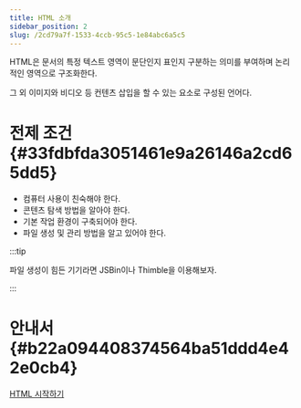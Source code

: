 ```yaml
---
title: HTML 소개
sidebar_position: 2
slug: /2cd79a7f-1533-4ccb-95c5-1e84abc6a5c5
---
```




HTML은 문서의 특정 텍스트 영역이 문단인지 표인지 구분하는 의미를 부여하며 논리적인 영역으로 구조화한다.


그 외 이미지와 비디오 등 컨텐츠 삽입을 할 수 있는 요소로 구성된 언어다.


# 전제 조건 {#33fdbfda3051461e9a26146a2cd65dd5}

- 컴퓨터 사용이 친숙해야 한다.
- 콘텐츠 탐색 방법을 알아야 한다.
- 기본 작업 환경이 구축되어야 한다.
- 파일 생성 및 관리 방법을 알고 있어야 한다.

:::tip

파일 생성이 힘든 기기라면 JSBin이나 Thimble을 이용해보자.

:::




# 안내서 {#b22a094408374564ba51ddd4e42e0cb4}


[HTML 시작하기](/218d775a-ea18-4b73-b255-2d23756497e5)

